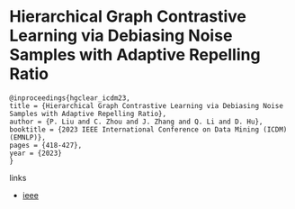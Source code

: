 # Hierarchical Graph Contrastive Learning via Debiasing Noise Samples with Adaptive Repelling Ratio

```
@inproceedings{hgclear_icdm23,
title = {Hierarchical Graph Contrastive Learning via Debiasing Noise Samples with Adaptive Repelling Ratio},
author = {P. Liu and C. Zhou and J. Zhang and Q. Li and D. Hu},
booktitle = {2023 IEEE International Conference on Data Mining (ICDM) (EMNLP)},
pages = {418-427},
year = {2023}
}
```

links
- [ieee](https://doi.org/10.1109/ICDM58522.2023.00051)
